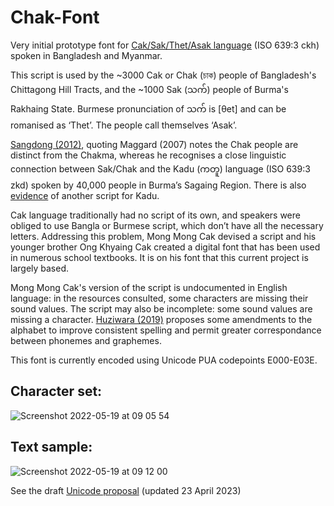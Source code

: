 # Chak-Font
Very initial prototype font for [Cak/Sak/Thet/Asak language](https://en.wikipedia.org/wiki/Sak_language) (ISO 639:3 ckh) spoken in Bangladesh and Myanmar. 

This script is used by the ~3000 Cak or Chak (চাক) people of Bangladesh's Chittagong Hill Tracts, and the ~1000 Sak (သက်) people of Burma's Rakhaing State. Burmese pronunciation of သက် is [θet] and can be romanised as ‘Thet’. The people call themselves ‘Asak’. 

[Sangdong (2012)](http://arrow.latrobe.edu.au:8080/vital/access/manager/Repository/latrobe:37989), quoting Maggard (2007) notes the Chak people are distinct from the Chakma, whereas he recognises a close linguistic connection between Sak/Chak and the Kadu (ကတူ) language (ISO 639:3 zkd) spoken by 40,000 people in Burma’s Sagaing Region. There is also [evidence](https://www.facebook.com/%E1%80%80%E1%80%90%E1%80%B0%E1%80%B8%E1%80%90%E1%80%AD%E1%80%AF%E1%80%84%E1%80%B9%E1%80%B8%E1%80%9B%E1%80%84%E1%80%B9%E1%80%B8%E1%80%9E%E1%80%AC%E1%80%B8-KADU-Native-Myanmar-1162554420525510/photos/1525429920904623) of another script for Kadu.

Cak language traditionally had no script of its own, and speakers were obliged to use Bangla or Burmese script, which don’t have all the necessary letters. Addressing this problem, Mong Mong Cak devised a script and his younger brother Ong Khyaing Cak created a digital font that has been used in numerous school textbooks. It is on his font that this current project is largely based. 

Mong Mong Cak's version of the script is undocumented in English language: in the resources consulted, some characters are missing their sound values. The script may also be incomplete: some sound values are missing a character. [Huziwara (2019)](https://www.academia.edu/38737691/A_sketch_of_Cak_grammar) proposes some amendments to the alphabet to improve consistent spelling and permit greater correspondance between phonemes and graphemes. 

This font is currently encoded using Unicode PUA codepoints E000-E03E. 

## Character set:
![Screenshot 2022-05-19 at 09 05 54](https://user-images.githubusercontent.com/12471463/169245777-29d3eadb-a7ec-4a9d-ad37-9695f29948a5.png)


## Text sample:
![Screenshot 2022-05-19 at 09 12 00](https://user-images.githubusercontent.com/12471463/169245808-7d5812b8-858d-45bd-924e-e143b129c0c6.png)

See the draft [Unicode proposal](http://fontpad.co.uk/Documents/Chak_proposal.pdf) (updated 23 April 2023)
